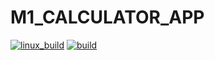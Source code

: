 # M1_CALCULATOR_APP
[![linux_build](https://github.com/chittiravi10/M1_project_APP/actions/workflows/linux_build.yml/badge.svg?branch=main)](https://github.com/chittiravi10/M1_project_APP/actions/workflows/linux_build.yml)
[![build](https://github.com/chittiravi10/M1_project_APP/actions/workflows/build.yml/badge.svg)](https://github.com/chittiravi10/M1_project_APP/actions/workflows/build.yml)
